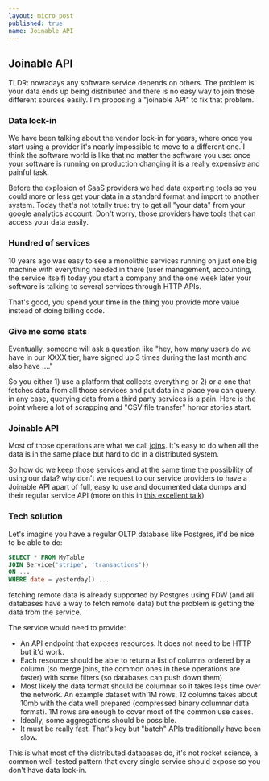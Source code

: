 ```yaml
---
layout: micro_post
published: true
name: Joinable API
---
```


## Joinable API

TLDR: nowadays any software service depends on others. The problem is your data ends up being
distributed and there is no easy way to join those different sources easily. I'm proposing a
"joinable API" to fix that problem.

### Data lock-in

We have been talking about the vendor lock-in for years, where once you start using a provider it's
nearly impossible to move to a different one. I think the software world is like that no matter the
software you use: once your software is running on production changing it is a really expensive and painful task.

Before the explosion of SaaS providers we had data exporting tools so you could more or less get your data in a standard format and import to
another system. Today that's not totally true: try to get all "your data" from your google analytics
account. Don't worry, those providers have tools that can access your data easily.

### Hundred of services

10 years ago was easy to see a monolithic services running on just one big machine
with everything needed in there (user management, accounting, the service itself) today you start a company and
the one week later your software is talking to several services through HTTP APIs.

That's good, you spend your time in the thing you provide more value instead of doing billing code.

### Give me some stats

Eventually, someone will ask a question like "hey, how many users do we have in our XXXX tier, have
signed up 3 times during the last month and also have ...."

So you either 1) use a platform that collects everything or 2) or a one that fetches data from all those services and put data in a place you can query. in any case, querying data from a third party services is a pain. Here is the point where a lot of scrapping and "CSV file transfer" horror stories start.

### Joinable API

Most of those operations are what we call [joins](https://en.wikipedia.org/wiki/Join_(SQL)). It's
easy to do when all the data is in the same place but hard to do in a distributed system.

So how do we keep those services and at the same time the possibility of using our data?
why don't we request to our service providers to have a Joinable API apart of full, easy to use and
documented data dumps and their regular service API (more on this in [this excellent talk](https://www.youtube.com/watch?v=NQ5_NnrBHjo))

### Tech solution

Let's imagine you have a regular OLTP database like Postgres, it'd be nice to be able to do:

```sql
SELECT * FROM MyTable 
JOIN Service('stripe', 'transactions')) 
ON ... 
WHERE date = yesterday() ...
```

fetching remote data is already supported by Postgres using FDW (and all databases have a way to fetch remote data)
but the problem is getting the data from the service.

The service would need to provide:

- An API endpoint that exposes resources. It does not need to be HTTP but it'd work.
- Each resource should be able to return a list of columns ordered by a column (so merge joins, the
  common ones in these operations are faster) with some filters (so databases can push down them)
- Most likely the data format should be columnar so it takes less time over the network. An example dataset with 1M rows, 12 columns takes about 10mb with the data well prepared (compressed binary columnar data format). 1M rows are enough to cover most of the common use cases.
- Ideally, some aggregations should be possible.
- It must be really fast. That's key but "batch" APIs traditionally have been slow.

This is what most of the distributed databases do, it's not rocket science, a common well-tested pattern that
every single service should expose so you don't have data lock-in.




